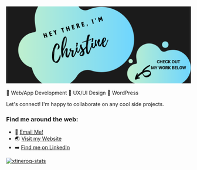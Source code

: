 ![header](xtine.png)

🔘 Web/App Development 🔘 UX/UI Design 🔘 WordPress

Let's connect! I'm happy to collaborate on any cool side projects.

### Find me around the web:
- 📩 [Email Me!](mailto:mcroque89@gmail.com)
- 🌏 [Visit my Website](https://xtineroq.github.io/)
- ➡️ [Find me on LinkedIn](https://www.linkedin.com/in/mcroque/)

[![xtineroq-stats](https://github-readme-stats.vercel.app/api?username=xtineroq&show_icons=true&theme=merko)](https://github.com/xtineroq/github-readme-stats)
